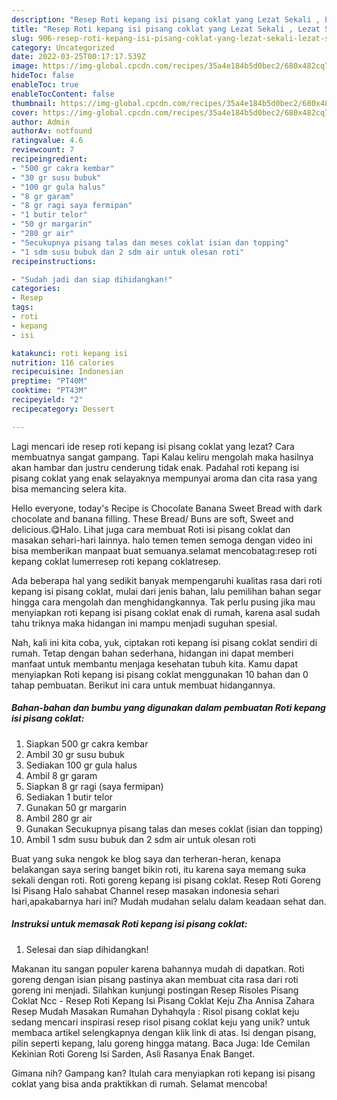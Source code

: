 ```yaml
---
description: "Resep Roti kepang isi pisang coklat yang Lezat Sekali , Lezat Sekali"
title: "Resep Roti kepang isi pisang coklat yang Lezat Sekali , Lezat Sekali"
slug: 906-resep-roti-kepang-isi-pisang-coklat-yang-lezat-sekali-lezat-sekali
category: Uncategorized
date: 2022-03-25T00:17:17.539Z
image: https://img-global.cpcdn.com/recipes/35a4e184b5d0bec2/680x482cq70/roti-kepang-isi-pisang-coklat-foto-resep-utama.jpg
hideToc: false
enableToc: true
enableTocContent: false
thumbnail: https://img-global.cpcdn.com/recipes/35a4e184b5d0bec2/680x482cq70/roti-kepang-isi-pisang-coklat-foto-resep-utama.jpg
cover: https://img-global.cpcdn.com/recipes/35a4e184b5d0bec2/680x482cq70/roti-kepang-isi-pisang-coklat-foto-resep-utama.jpg
author: Admin
authorAv: notfound
ratingvalue: 4.6
reviewcount: 7
recipeingredient:
- "500 gr cakra kembar"
- "30 gr susu bubuk"
- "100 gr gula halus"
- "8 gr garam"
- "8 gr ragi saya fermipan"
- "1 butir telor"
- "50 gr margarin"
- "280 gr air"
- "Secukupnya pisang talas dan meses coklat isian dan topping"
- "1 sdm susu bubuk dan 2 sdm air untuk olesan roti"
recipeinstructions:

- "Sudah jadi dan siap dihidangkan!"
categories:
- Resep
tags:
- roti
- kepang
- isi

katakunci: roti kepang isi 
nutrition: 116 calories
recipecuisine: Indonesian
preptime: "PT40M"
cooktime: "PT43M"
recipeyield: "2"
recipecategory: Dessert

---
```



Lagi mencari ide resep roti kepang isi pisang coklat yang lezat? Cara membuatnya sangat gampang. Tapi Kalau keliru mengolah maka hasilnya akan hambar dan justru cenderung tidak enak. Padahal roti kepang isi pisang coklat yang enak selayaknya mempunyai aroma dan cita rasa yang bisa memancing selera kita.


Hello everyone, today&#39;s Recipe is Chocolate Banana Sweet Bread with dark chocolate and banana filling. These Bread/ Buns are soft, Sweet and delicious.😋Halo. Lihat juga cara membuat Roti isi pisang coklat dan masakan sehari-hari lainnya. halo temen temen semoga dengan video ini bisa memberikan manpaat buat semuanya.selamat mencobatag:resep roti kepang coklat lumerresep roti kepang coklatresep.

Ada beberapa hal yang sedikit banyak mempengaruhi kualitas rasa dari roti kepang isi pisang coklat, mulai dari jenis bahan, lalu pemilihan bahan segar hingga cara mengolah dan menghidangkannya. Tak perlu pusing jika mau menyiapkan roti kepang isi pisang coklat enak di rumah, karena asal sudah tahu triknya maka hidangan ini mampu menjadi suguhan spesial.


Nah, kali ini kita coba, yuk, ciptakan roti kepang isi pisang coklat sendiri di rumah. Tetap dengan bahan sederhana, hidangan ini dapat memberi manfaat untuk membantu menjaga kesehatan tubuh kita. Kamu dapat menyiapkan Roti kepang isi pisang coklat menggunakan 10 bahan dan 0 tahap pembuatan. Berikut ini cara untuk membuat hidangannya.

<!--inarticleads1-->

##### Bahan-bahan dan bumbu yang digunakan dalam pembuatan Roti kepang isi pisang coklat:

1. Siapkan 500 gr cakra kembar
1. Ambil 30 gr susu bubuk
1. Sediakan 100 gr gula halus
1. Ambil 8 gr garam
1. Siapkan 8 gr ragi (saya fermipan)
1. Sediakan 1 butir telor
1. Gunakan 50 gr margarin
1. Ambil 280 gr air
1. Gunakan Secukupnya pisang talas dan meses coklat (isian dan topping)
1. Ambil 1 sdm susu bubuk dan 2 sdm air untuk olesan roti


Buat yang suka nengok ke blog saya dan terheran-heran, kenapa belakangan saya sering banget bikin roti, itu karena saya memang suka sekali dengan roti. Roti goreng kepang isi pisang coklat. Resep Roti Goreng Isi Pisang Halo sahabat Channel resep masakan indonesia sehari hari,apakabarnya hari ini? Mudah mudahan selalu dalam keadaan sehat dan. 

<!--inarticleads2-->

##### Instruksi untuk memasak Roti kepang isi pisang coklat:


1. Selesai dan siap dihidangkan!

Makanan itu sangan populer karena bahannya mudah di dapatkan. Roti goreng dengan isian pisang pastinya akan membuat cita rasa dari roti goreng ini menjadi. Silahkan kunjungi postingan Resep Risoles Pisang Coklat Ncc - Resep Roti Kepang Isi Pisang Coklat Keju Zha Annisa Zahara Resep Mudah Masakan Rumahan Dyhahqyla : Risol pisang coklat keju sedang mencari inspirasi resep risol pisang coklat keju yang unik? untuk membaca artikel selengkapnya dengan klik link di atas. Isi dengan pisang, pilin seperti kepang, lalu goreng hingga matang. Baca Juga: Ide Cemilan Kekinian Roti Goreng Isi Sarden, Asli Rasanya Enak Banget. 

Gimana nih? Gampang kan? Itulah cara menyiapkan roti kepang isi pisang coklat yang bisa anda praktikkan di rumah. Selamat mencoba!
